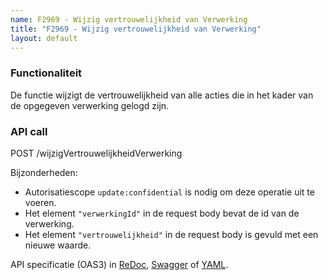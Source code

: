 ```yaml
---
name: F2969 - Wijzig vertrouwelijkheid van Verwerking
title: "F2969 - Wijzig vertrouwelijkheid van Verwerking"
layout: default
---
```


### Functionaliteit

De functie wijzigt de vertrouwelijkheid van alle acties die in het kader van de opgegeven verwerking gelogd zijn.


### API call

POST /wijzigVertrouwelijkheidVerwerking

Bijzonderheden:
* Autorisatiescope `update:confidential` is nodig om deze operatie uit te voeren.
* Het element `"verwerkingId"` in de request body bevat de id van de verwerking.
* Het element `"vertrouwelijkheid"` in de request body is gevuld met een nieuwe waarde.

API specificatie (OAS3) in
  [ReDoc](http://redocly.github.io/redoc/?url=https://raw.githubusercontent.com/VNG-Realisatie/gemma-verwerkingenlogging/master/docs/_content/api/oas-specification/logging-verwerkingen-api/openapi.yaml#operation/wijzigVertrouwelijkheidVerwerking),
  [Swagger](https://petstore.swagger.io/?url=https://raw.githubusercontent.com/VNG-Realisatie/gemma-verwerkingenlogging/master/docs/_content/api/oas-specification/logging-verwerkingen-api/openapi.yaml#/RPC%20calls/wijzigVertrouwelijkheidVerwerking) of
  [YAML](https://raw.githubusercontent.com/VNG-Realisatie/gemma-verwerkingenlogging/master/docs/_content/api/oas-specification/logging-verwerkingen-api/openapi.yaml).
